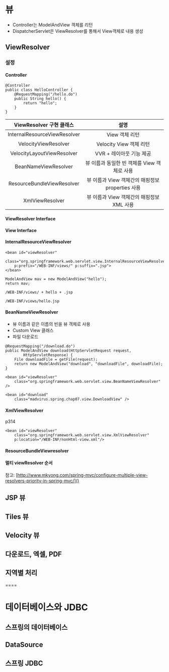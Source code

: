 # 뷰
* Controller는 ModelAndView 객체를 리턴
* DispatcherServlet은 ViewResolver를 통해서 View객체로 내용 생성



## ViewResolver

### 설정
#### Controller
```
@Controller
public class HelloController {
    @RequestMapping("/hello.do")
    public String hello() {
        return "hello";
    }
}
```

ViewResolver 구현 클래스 | 설명
:----:|:----:
InternalResourceViewResolver | View 객체 리턴
VelocityViewResolver | Velocity View 객체 리턴
VelocityLayoutViewResolver | VVR + 레이아웃 기능 제공
BeanNameViewResolver | 뷰 이름과 동일한 빈 객체를 View 객체로 사용
ResourceBundleViewResolver | 뷰 이름과 View 객체간의 매핑정보 properties 사용
XmlViewResolver | 뷰 이름과 View 객체간의 매핑정보 XML 사용

#### ViewResolver Interface
#### View Interface
#### InternalResourceViewResolver
```
<bean id="viewResolver"
    class="org.springframework.web.servlet.view.InternalResourceViewResolver"
    p:prefix="/WEB-INF/views/" p:suffix=".jsp">
</bean>
```

```
ModelAndView mav = new ModelAndView("hello");
return mav;

/WEB-INF/views/ + hello + .jsp

/WEB-INF/views/hello.jsp
```
#### BeanNameViewResolver
* 뷰 이름과 같은 이름의 빈을 뷰 객체로 사용
* Custom View 클래스
* 파일 다운로드

```
@RequestMapping("/download.do")
public ModelAndView download(HttpServletRequest request, 
        HttpServletResponse) {
    File downloadFile = getFile(request);
    return new ModelAndView("download", "downloadFile", downloadFile);
}
```

```
<bean id="viewResolver"
    class="org.springframework.web.servlet.view.BeanNameViewResolver" />
    
<bean id="download"
    class="madvirus.spring.chap07.view.DownloadView" />
```

#### XmlViewResolver
p314

```
<bean id="viewResolver"
    class="org.springframework.web.servlet.view.XmlViewResolver" 
    p:location="/WEB-INF/nonHtml-view.xml"/>
```

#### ResourceBundleViewresolver


#### 멀티 viewResolver 순서  
참고: [http://www.mkyong.com/spring-mvc/configure-multiple-view-resolvers-priority-in-spring-mvc/]()


## JSP 뷰

## Tiles 뷰

## Velocity 뷰

## 다운로드, 엑셀, PDF

## 지역별 처리


====

# 데이터베이스와 JDBC

## 스프링의 데이터베이스

## DataSource

## 스프링 JDBC

